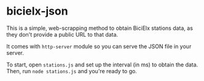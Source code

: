 # bicielx-json

This is a simple, web-scrapping method to obtain BiciElx stations data, as they don't provide a public URL to that data.

It comes with `http-server` module so you can serve the JSON file in your server.

To start, open `stations.js` and set up the interval (in ms) to obtain the data. Then, run `node stations.js` and you're ready to go.
